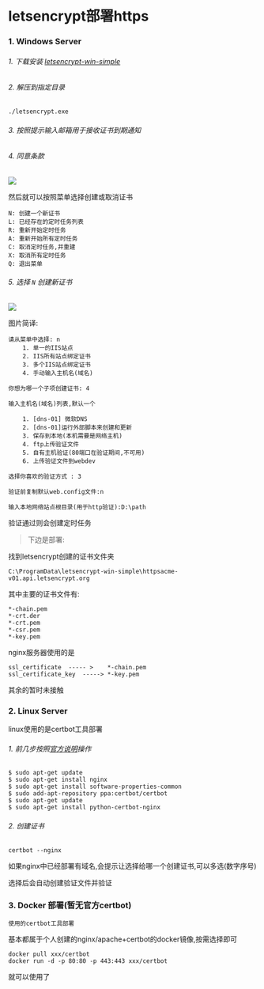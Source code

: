 # letsencrypt部署https

### 1. Windows Server

###### 1. 下载安装 [letsencrypt-win-simple](https://github.com/Lone-Coder/letsencrypt-win-simple/releases)
###### 2. 解压到指定目录

	./letsencrypt.exe

###### 3. 按照提示输入邮箱用于接收证书到期通知
###### 4. 同意条款

![](../imgs/20171213/01.png)

然后就可以按照菜单选择创建或取消证书

	N: 创建一个新证书
	L: 已经存在的定时任务列表
	R: 重新开始定时任务
	A: 重新开始所有定时任务
	C: 取消定时任务,并重建
	X: 取消所有定时任务
	Q: 退出菜单

###### 5. 选择 ```N``` 创建新证书

![](../imgs/20171213/02.png)

图片简译:

	请从菜单中选择: n
		1. 单一的IIS站点
		2. IIS所有站点绑定证书
		3. 多个IIS站点绑定证书
		4. 手动输入主机名(域名)
			
	你想为哪一个子项创建证书: 4
	
	输入主机名(域名)列表,默认一个
	
		1. [dns-01] 微软DNS
		2. [dns-01]运行外部脚本来创建和更新
		3. 保存到本地(本机需要是网络主机)
		4. ftp上传验证文件
		5. 自有主机验证(80端口在验证期间,不可用)
		6. 上传验证文件到webdev

	选择你喜欢的验证方式 : 3
	
	验证前复制默认web.config文件:n

	输入本地网络站点根目录(用于http验证):D:\path

验证通过则会创建定时任务

> 下边是部署:

找到letsencrypt创建的证书文件夹

	C:\ProgramData\letsencrypt-win-simple\httpsacme-v01.api.letsencrypt.org

其中主要的证书文件有:
	
	*-chain.pem
	*-crt.der
	*-crt.pem
	*-csr.pem
	*-key.pem

nginx服务器使用的是
	
	ssl_certificate  ----- >    *-chain.pem
	ssl_certificate_key  -----> *-key.pem

其余的暂时未接触	
	

### 2. Linux Server

linux使用的是certbot工具部署

###### 1. 前几步按照[官方说明](https://certbot.eff.org/#ubuntutrusty-nginx)操作
	
	$ sudo apt-get update 
	$ sudo apt-get install nginx
	$ sudo apt-get install software-properties-common
	$ sudo add-apt-repository ppa:certbot/certbot
	$ sudo apt-get update
	$ sudo apt-get install python-certbot-nginx

###### 2. 创建证书

	certbot --nginx

如果nginx中已经部署有域名,会提示让选择给哪一个创建证书,可以多选(数字序号)

选择后会自动创建验证文件并验证


### 3. Docker 部署(暂无官方certbot)

	使用的certbot工具部署

基本都属于个人创建的nginx/apache+certbot的docker镜像,按需选择即可

	docker pull xxx/certbot
	docker run -d -p 80:80 -p 443:443 xxx/certbot

就可以使用了



